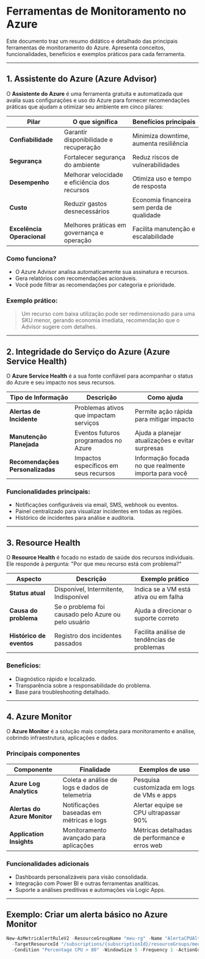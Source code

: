 # Ferramentas de Monitoramento no Azure

Este documento traz um resumo didático e detalhado das principais ferramentas de monitoramento do Azure. Apresenta conceitos, funcionalidades, benefícios e exemplos práticos para cada ferramenta.

---

## 1. Assistente do Azure (Azure Advisor)

O **Assistente do Azure** é uma ferramenta gratuita e automatizada que avalia suas configurações e uso do Azure para fornecer recomendações práticas que ajudam a otimizar seu ambiente em cinco pilares:

| Pilar                  | O que significa                               | Benefícios principais                               |
|------------------------|-----------------------------------------------|----------------------------------------------------|
| **Confiabilidade**     | Garantir disponibilidade e recuperação        | Minimiza downtime, aumenta resiliência              |
| **Segurança**          | Fortalecer segurança do ambiente               | Reduz riscos de vulnerabilidades                      |
| **Desempenho**         | Melhorar velocidade e eficiência dos recursos | Otimiza uso e tempo de resposta                       |
| **Custo**              | Reduzir gastos desnecessários                   | Economia financeira sem perda de qualidade           |
| **Excelência Operacional** | Melhores práticas em governança e operação     | Facilita manutenção e escalabilidade                   |

### Como funciona?
- O Azure Advisor analisa automaticamente sua assinatura e recursos.
- Gera relatórios com recomendações acionáveis.
- Você pode filtrar as recomendações por categoria e prioridade.

### Exemplo prático:
> Um recurso com baixa utilização pode ser redimensionado para uma SKU menor, gerando economia imediata, recomendação que o Advisor sugere com detalhes.

---

## 2. Integridade do Serviço do Azure (Azure Service Health)

O **Azure Service Health** é a sua fonte confiável para acompanhar o status do Azure e seu impacto nos seus recursos.

| Tipo de Informação     | Descrição                                      | Como ajuda                                         |
|-----------------------|------------------------------------------------|---------------------------------------------------|
| **Alertas de Incidente** | Problemas ativos que impactam serviços          | Permite ação rápida para mitigar impacto           |
| **Manutenção Planejada** | Eventos futuros programados no Azure            | Ajuda a planejar atualizações e evitar surpresas   |
| **Recomendações Personalizadas** | Impactos específicos em seus recursos          | Informação focada no que realmente importa para você |

### Funcionalidades principais:
- Notificações configuráveis via email, SMS, webhook ou eventos.
- Painel centralizado para visualizar incidentes em todas as regiões.
- Histórico de incidentes para análise e auditoria.

---

## 3. Resource Health

O **Resource Health** é focado no estado de saúde dos recursos individuais. Ele responde à pergunta: "Por que meu recurso está com problema?"

| Aspecto                | Descrição                                      | Exemplo prático                                   |
|------------------------|------------------------------------------------|-------------------------------------------------|
| **Status atual**       | Disponível, Intermitente, Indisponível         | Indica se a VM está ativa ou em falha             |
| **Causa do problema**  | Se o problema foi causado pelo Azure ou pelo usuário | Ajuda a direcionar o suporte correto                |
| **Histórico de eventos** | Registro dos incidentes passados                | Facilita análise de tendências de problemas       |

### Benefícios:
- Diagnóstico rápido e localizado.
- Transparência sobre a responsabilidade do problema.
- Base para troubleshooting detalhado.

---

## 4. Azure Monitor

O **Azure Monitor** é a solução mais completa para monitoramento e análise, cobrindo infraestrutura, aplicações e dados.

### Principais componentes

| Componente            | Finalidade                                     | Exemplos de uso                                   |
|-----------------------|------------------------------------------------|-------------------------------------------------|
| **Azure Log Analytics** | Coleta e análise de logs e dados de telemetria  | Pesquisa customizada em logs de VMs e apps       |
| **Alertas do Azure Monitor** | Notificações baseadas em métricas e logs         | Alertar equipe se CPU ultrapassar 90%             |
| **Application Insights** | Monitoramento avançado para aplicações         | Métricas detalhadas de performance e erros web    |

### Funcionalidades adicionais

- Dashboards personalizáveis para visão consolidada.
- Integração com Power BI e outras ferramentas analíticas.
- Suporte a análises preditivas e automações via Logic Apps.

---

## Exemplo: Criar um alerta básico no Azure Monitor

```powershell
New-AzMetricAlertRuleV2 -ResourceGroupName "meu-rg" -Name "AlertaCPUAlta" `
  -TargetResourceId "/subscriptions/{subscriptionId}/resourceGroups/meu-rg/providers/Microsoft.Compute/virtualMachines/minhaVM" `
  -Condition "Percentage CPU > 80" -WindowSize 5 -Frequency 1 -ActionGroupId "/subscriptions/{subscriptionId}/resourceGroups/meu-rg/providers/microsoft.insights/actionGroups/myActionGroup"
